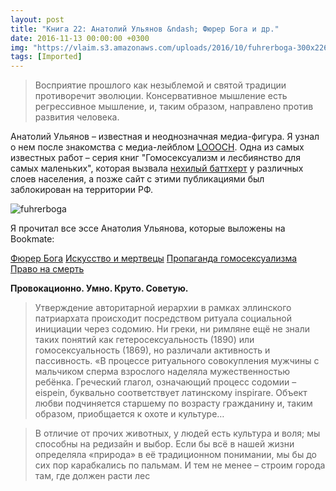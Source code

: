 ```yaml
---
layout: post
title: "Книга 22: Анатолий Ульянов &ndash; Фюрер Бога и др."
date: 2016-11-13 00:00:00 +0300
img: "https://vlaim.s3.amazonaws.com/uploads/2016/10/fuhrerboga-300x226.png"
tags: [Imported]
---
```


> Восприятие прошлого как незыблемой и святой традиции противоречит эволюции. Консервативное мышление есть регрессивное мышление, и, таким образом, направлено против развития человека.

Анатолий Ульянов – известная и неоднозначная медиа-фигура. Я узнал о нем после знакомства с медиа-лейблом [LOOOCH](http://looo.ch/). Одна из самых известных работ – серия книг "Гомосексуализм и лесбиянство для самых маленьких", которая вызвала [нехилый баттхерт](http://svyatoslav.livejournal.com/450023.html) у различных слоев населения, а позже сайт с этими публикациями был заблокирован на территории РФ.

![fuhrerboga](fuhrerboga-300x226.png)

Я прочитал все эссе Анатолия Ульянова, которые выложены на Bookmate:

[Фюрер Бога](https://bookmate.com/books/BpyY2cD6)
[Искусство и мертвецы](https://bookmate.com/books/L5kk7poM)
[Пропаганда гомосексуализма](https://bookmate.com/books/iYiwx8Sb)
[Право на смерть](https://bookmate.com/books/karuVXzM)

**Провокационно. Умно. Круто. Советую.**

> <div class="bm-quote-content-text">Утверждение авторитарной иерархии в рамках эллинского патриархата происходит посредством ритуала социальной инициации через содомию. Ни греки, ни римляне ещё не знали таких понятий как гетеросексуальность (1890) или гомосексуальность (1869), но различали активность и пассивность. «В процессе ритуального совокупления мужчины с мальчиком сперма взрослого наделяла мужественностью ребёнка. Греческий глагол, означающий процесс содомии – eispein, буквально соответствует латинскому inspirare. Объект любви подчиняется старшему по возрасту гражданину и, таким образом, приобщается к охоте и культуре…</div>

> <div class="bm-quote-content-text">В отличие от прочих животных, у людей есть культура и воля; мы способны на редизайн и выбор. Если бы всё в нашей жизни определяла «природа» в её традиционном понимании, мы бы до сих пор карабкались по пальмам. И тем не менее – строим города там, где должен расти лес</div>
> 
>